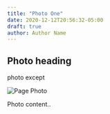 ```yaml
---
title: "Photo One"
date: 2020-12-12T20:56:32-05:00
draft: true
author: Author Name
---
```


## Photo heading

photo except

![Page Photo](https://placehold.it/500/300)

Photo content..
